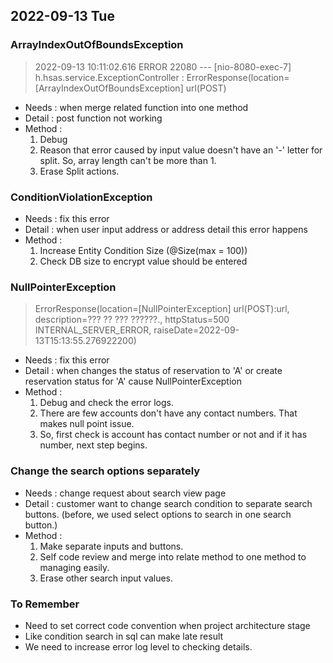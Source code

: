 ## 2022-09-13 Tue

### ArrayIndexOutOfBoundsException
> 2022-09-13 10:11:02.616 ERROR 22080 --- [nio-8080-exec-7] h.hsas.service.ExceptionController       : ErrorResponse(location=[ArrayIndexOutOfBoundsException] url(POST)
+ Needs : when merge related function into one method
+ Detail : post function not working
+ Method : 
  1. Debug
  2. Reason that error caused by input value doesn't have an '-' letter for split. So, array length can't be more than 1.
  3. Erase Split actions.

### ConditionViolationException
+ Needs : fix this error
+ Detail : when user input address or address detail this error happens
+ Method :
  1. Increase Entity Condition Size (@Size(max = 100))
  2. Check DB size to encrypt value should be entered

### NullPointerException
> ErrorResponse(location=[NullPointerException] url(POST):url, description=??? ?? ??? ??????., httpStatus=500 INTERNAL_SERVER_ERROR, raiseDate=2022-09-13T15:13:55.276922200)
+ Needs : fix this error
+ Detail : when changes the status of reservation to 'A' or create reservation status for 'A' cause NullPointerException  
+ Method :
  1. Debug and check the error logs.
  2. There are few accounts don't have any contact numbers. That makes null point issue.
  3. So, first check is account has contact number or not and if it has number, next step begins.

### Change the search options separately
+ Needs : change request about search view page 
+ Detail : customer want to change search condition to separate search buttons. (before, we used select options to search in one search button.)
+ Method :
  1. Make separate inputs and buttons.
  2. Self code review and merge into relate method to one method to managing easily.
  3. Erase other search input values.

### To Remember
+ Need to set correct code convention when project architecture stage
+ Like condition search in sql can make late result
+ We need to increase error log level to checking details.
